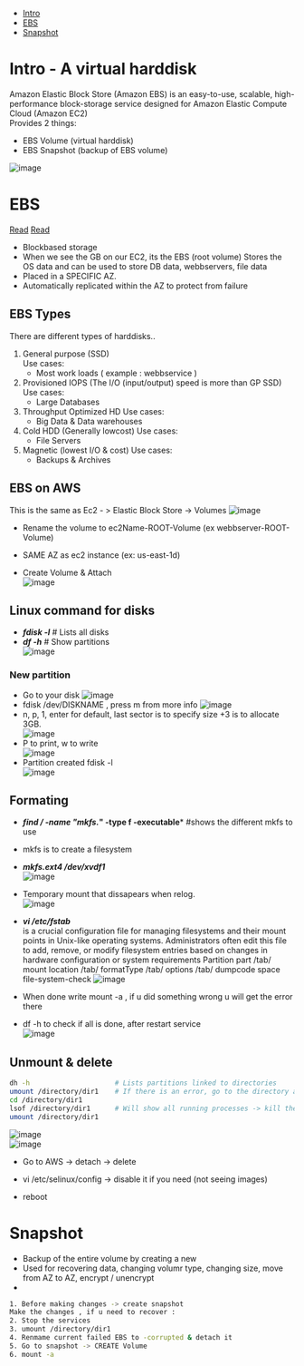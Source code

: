 - [Intro](#intro)
- [EBS](#ebs)
- [Snapshot](#snapshot)


# Intro - A virtual harddisk
Amazon Elastic Block Store (Amazon EBS) is an easy-to-use, scalable, high-performance block-storage service designed for Amazon Elastic Compute Cloud (Amazon EC2)  
Provides 2 things:  
- EBS Volume (virtual harddisk)
- EBS Snapshot (backup of EBS volume)

![image](https://github.com/Keeriiim/Vagrant/assets/117115289/492f04ce-888e-4b68-99b4-2dd3d98a4914)  

# EBS
[Read](#https://aws.amazon.com/ebs/)
[Read](#https://docs.aws.amazon.com/ebs/latest/userguide/what-is-ebs.html)
- Blockbased storage
- When we see the GB on our EC2, its the EBS (root volume)
  Stores the OS data and can be used to store DB data, webbservers, file data
- Placed in a SPECIFIC AZ.
- Automatically replicated within the AZ to protect from failure

## EBS Types
There are different types of harddisks..
1. General purpose (SSD)  
   Use cases:  
     * Most work loads ( example : webbservice )
2. Provisioned IOPS (The I/O (input/output) speed is more than GP SSD)
   Use cases:
     * Large Databases
3. Throughput Optimized HD
   Use cases:
     * Big Data & Data warehouses
4. Cold HDD (Generally lowcost)
   Use cases:
     * File Servers
5. Magnetic (lowest I/O & cost)
   Use cases:
     * Backups & Archives
  


## EBS on AWS
This is the same as Ec2 - > Elastic Block Store -> Volumes 
![image](https://github.com/Keeriiim/Vagrant/assets/117115289/dece0176-ba92-4962-b1aa-26cfc1858a44)  
- Rename the volume to ec2Name-ROOT-Volume (ex webbserver-ROOT-Volume)
- SAME AZ as ec2 instance (ex: us-east-1d)


- Create Volume & Attach  
![image](https://github.com/Keeriiim/Vagrant/assets/117115289/bcfa8439-d13a-4e6f-b9ea-47f9497f714e)


## Linux command for disks
- ***fdisk -l***    # Lists all disks 
- ***df -h***    # Show partitions  
![image](https://github.com/Keeriiim/Vagrant/assets/117115289/700962b5-077d-40f2-a23c-f91a96babeb0)  

### New partition
- Go to your disk
![image](https://github.com/Keeriiim/Vagrant/assets/117115289/646ebdc5-f010-433c-82b8-e174f3bd9278)  
- fdisk /dev/DISKNAME , press m from more info
![image](https://github.com/Keeriiim/Vagrant/assets/117115289/bc784bb5-38d8-4cdc-aa7e-65b72eb93902)
- n, p, 1, enter for default, last sector is to specify size +3 is to allocate 3GB.  
![image](https://github.com/Keeriiim/Vagrant/assets/117115289/3c31572e-813d-4aee-9ca9-4a5c78ffdd64)
- P to print, w to write  
![image](https://github.com/Keeriiim/Vagrant/assets/117115289/4f8810e9-0d61-463f-b0b4-6e82245ddb01)
- Partition created fdisk -l  
![image](https://github.com/Keeriiim/Vagrant/assets/117115289/9a40b618-7d54-4b6d-9dde-cf8190994915)

## Formating
- ***find / -name "mkfs.*" -type f -executable***    #shows the different mkfs to use
- mkfs is to create a filesystem
- ***mkfs.ext4 /dev/xvdf1***  
![image](https://github.com/Keeriiim/Vagrant/assets/117115289/43117c94-4824-4eae-a6b7-0464acda9a15)  

- Temporary mount that dissapears when relog.  
![image](https://github.com/Keeriiim/Vagrant/assets/117115289/545b52d2-bc7b-4d25-b9da-85749b4e039b)  

- ***vi /etc/fstab***  
is a crucial configuration file for managing filesystems and their mount points in Unix-like operating systems. Administrators often edit this file to add, remove, or modify filesystem entries based on changes in hardware configuration or system requirements
Partition part /tab/ mount location /tab/ formatType /tab/ options /tab/ dumpcode space file-system-check
![image](https://github.com/Keeriiim/Vagrant/assets/117115289/f3255ec0-f08c-4380-a172-8ec7c9824037)
- When done write mount -a , if u did something wrong u will get the error there
- df -h to check if all is done, after restart service  
![image](https://github.com/Keeriiim/Vagrant/assets/117115289/d4d62195-ab4d-40a8-9f41-76164009ca2b)


## Unmount & delete
```bash
dh -h                     # Lists partitions linked to directories
umount /directory/dir1    # If there is an error, go to the directory and check running processes
cd /directory/dir1
lsof /directory/dir1      # Will show all running processes -> kill them before umount
umount /directory/dir1
```
![image](https://github.com/Keeriiim/Vagrant/assets/117115289/751bfb84-e90c-4def-af73-d6dc4548bc09)  
![image](https://github.com/Keeriiim/Vagrant/assets/117115289/a2ff1ff8-4d65-4e27-8180-aa65e8caa854)

- Go to AWS -> detach -> delete

- vi /etc/selinux/config -> disable it if you need (not seeing images)
- reboot









# Snapshot
- Backup of the entire volume by creating a new
- Used for recovering data, changing volumr type, changing size, move from AZ to AZ, encrypt / unencrypt
- 
```bash
1. Before making changes -> create snapshot
Make the changes , if u need to recover :
2. Stop the services
3. umount /directory/dir1
4. Renmame current failed EBS to -corrupted & detach it
5. Go to snapshot -> CREATE Volume
6. mount -a
```

